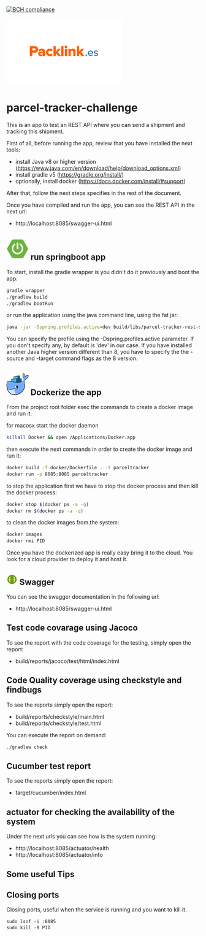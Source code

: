 [![BCH compliance](https://bettercodehub.com/edge/badge/amartinm7/parcel-tracker-challenge?branch=master)](https://bettercodehub.com/)

![packlink](./_media/packlink.png)

# parcel-tracker-challenge

This is an app to test an REST API where you can send a shipment and tracking this shipment.

First of all, before running the app, review that you have installed the next tools:
- install Java v8 or higher version (https://www.java.com/en/download/help/download_options.xml)
- install gradle v5 (https://gradle.org/install/)
- optionally, install docker (https://docs.docker.com/install/#support)

After that, follow the next steps specifies in the rest of the document.

Once you have compiled and run the app, you can see the REST API in the next url:
- http://localhost:8085/swagger-ui.html


## ![springboot](./_media/icons/springboot.png) run springboot app
To start, install the gradle wrapper is you didn't do it previously and boot the app: 
```bash
gradle wrapper
./gradlew build
./gradlew bootRun
```

or run the application using the java command line, using the fat jar:
```bash
java -jar -Dspring.profiles.active=dev build/libs/parcel-tracker-rest-service-0.1.0.jar
```
You can specify the profile using the -Dspring.profiles.active parameter. If you don't specify any, by default is 'dev' in our case.
If you have installed another Java higher version different than 8, you have to specify the the -source and -target command flags as the 8 version.   

## ![docker](./_media/icons/docker.png) Dockerize the app
From the project root folder exec the commands to create a docker image and run it:

for macosx start the docker daemon
```bash
killall Docker && open /Applications/Docker.app
```

then execute the next commands in order to create the docker image and run it:
```bash
docker build -f docker/Dockerfile . -t parceltracker
docker run -p 8085:8085 parceltracker
```

to stop the application first we have to stop the docker process and then kill the docker process:
```bash
docker stop $(docker ps -a -q)
docker rm $(docker ps -a -q)
```

to clean the docker images from the system:
```bash
docker images
docker rmi PID
``` 

Once you have the dockerized app is really easy bring it to the cloud. You look for a cloud provider to deploy it and host it.

## ![swagger](./_media/icons/swagger.png) Swagger
You can see the swagger documentation in the following url:
- http://localhost:8085/swagger-ui.html

## Test code covarage using Jacoco
To see the report with the code coverage for the testing, simply open the report: 
- build/reports/jacoco/test/html/index.html

## Code Quality coverage using checkstyle and findbugs
To see the reports simply open the report: 
- build/reports/checkstyle/main.html
- build/reports/checkstyle/test.html

You can execute the report on demand:
```bash
./gradlew check
```

## Cucumber test report
To see the reports simply open the report: 
- target/cucumber/index.html

## actuator for checking the availability of the system
Under the next urls you can see how is the system running:
* http://localhost:8085/actuator/health
* http://localhost:8085/actuator/info


## Some useful Tips

## Closing ports
Closing ports, useful when the service is running and you want to kill it.
```
sudo lsof -i :8085
sudo kill -9 PID
```
